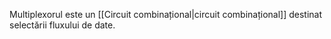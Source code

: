 Multiplexorul este un [[Circuit combinațional|circuit combinațional]] destinat selectării fluxului de date.
